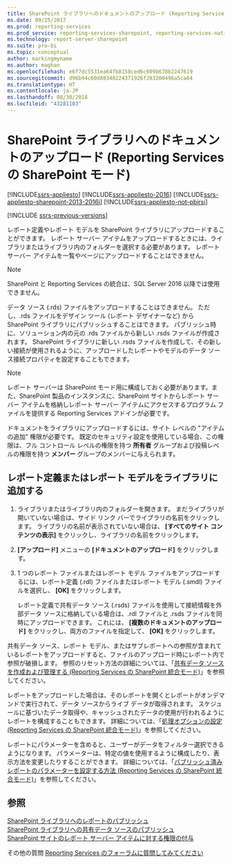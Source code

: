 ```yaml
---
title: SharePoint ライブラリへのドキュメントのアップロード (Reporting Services の SharePoint モード) | Microsoft Docs
ms.date: 09/25/2017
ms.prod: reporting-services
ms.prod_service: reporting-services-sharepoint, reporting-services-native
ms.technology: report-server-sharepoint
ms.suite: pro-bi
ms.topic: conceptual
author: markingmyname
ms.author: maghan
ms.openlocfilehash: e6f7dc5531ea64fb8158ced6c609b678b2247619
ms.sourcegitcommit: d96b94c60d88340224371926f283200496a5ca64
ms.translationtype: HT
ms.contentlocale: ja-JP
ms.lasthandoff: 08/30/2018
ms.locfileid: "43281103"
---
```

# <a name="upload-documents-to-a-sharepoint-library-reporting-services-in-sharepoint-mode"></a>SharePoint ライブラリへのドキュメントのアップロード (Reporting Services の SharePoint モード)

[!INCLUDE[ssrs-appliesto](../../includes/ssrs-appliesto.md)] [!INCLUDE[ssrs-appliesto-2016](../../includes/ssrs-appliesto-2016.md)] [!INCLUDE[ssrs-appliesto-sharepoint-2013-2016i](../../includes/ssrs-appliesto-sharepoint-2013-2016.md)] [!INCLUDE[ssrs-appliesto-not-pbirsi](../../includes/ssrs-appliesto-not-pbirs.md)]

[!INCLUDE [ssrs-previous-versions](../../includes/ssrs-previous-versions.md)]

レポート定義やレポート モデルを SharePoint ライブラリにアップロードすることができます。 レポート サーバー アイテムをアップロードするときには、ライブラリまたはライブラリ内のフォルダーを選択する必要があります。 レポート サーバー アイテムを一覧やページにアップロードすることはできません。  

> [!NOTE]
> SharePoint と Reporting Services の統合は、SQL Server 2016 以降では使用できません。

 データ ソース (.rds) ファイルをアップロードすることはできません。 ただし、.rds ファイルをデザイン ツール (レポート デザイナーなど) から SharePoint ライブラリにパブリッシュすることはできます。 パブリッシュ時に、ソリューション内の元の .rds ファイルから新しい .rsds ファイルが作成されます。 SharePoint ライブラリに新しい .rsds ファイルを作成して、その新しい接続が使用されるように、アップロードしたレポートやモデルのデータ ソース接続プロパティを設定することもできます。  
  
> [!NOTE]  
>  レポート サーバーは SharePoint モード用に構成しておく必要があります。また、SharePoint 製品のインスタンスに、SharePoint サイトからレポート サーバー アイテムを格納しレポート サーバー アイテムにアクセスするプログラム ファイルを提供する Reporting Services アドインが必要です。  
  
 ドキュメントをライブラリにアップロードするには、サイト レベルの "アイテムの追加" 権限が必要です。 既定のセキュリティ設定を使用している場合、この権限は、フル コントロール レベルの権限を持つ **所有者** グループおよび投稿レベルの権限を持つ **メンバー** グループのメンバーに与えられます。  
  
## <a name="add-a-report-definition-or-report-model-to-a-library"></a>レポート定義またはレポート モデルをライブラリに追加する
  
1.  ライブラリまたはライブラリ内のフォルダーを開きます。 まだライブラリが開いていない場合は、サイド リンク バーでライブラリの名前をクリックします。 ライブラリの名前が表示されていない場合は、 **[すべてのサイト コンテンツの表示]** をクリックし、ライブラリの名前をクリックします。  
  
2.  **[アップロード]** メニューの **[ドキュメントのアップロード]** をクリックします。  
  
3.  1 つのレポート ファイルまたはレポート モデル ファイルをアップロードするには、レポート定義 (.rdl) ファイルまたはレポート モデル (.smdl) ファイルを選択し、 **[OK]** をクリックします。  
  
     レポート定義で共有データ ソース (.rsds) ファイルを使用して接続情報を外部データ ソースに格納している場合は、.rdl ファイルと .rsds ファイルを同時にアップロードできます。 これには、 **[複数のドキュメントのアップロード]** をクリックし、両方のファイルを指定して、 **[OK]** をクリックします。  
  
 共有データ ソース、レポート モデル、またはサブレポートへの参照が含まれているレポートをアップロードすると、ファイルのアップロード時にレポート内で参照が破損します。 参照のリセット方法の詳細については、「[共有データ ソースを作成および管理する &#40;Reporting Services の SharePoint 統合モード&#41;](http://msdn.microsoft.com/library/2d3428e4-a810-4e66-a287-ff18e57fad76)」を参照してください。  
  
 レポートをアップロードした場合は、そのレポートを開くとレポートがオンデマンドで実行されて、データ ソースからライブ データが取得されます。 スケジュールに基づいたデータ取得や、キャッシュされたデータの使用が行われるようにレポートを構成することもできます。 詳細については、「[処理オプションの設定 &#40;Reporting Services の SharePoint 統合モード&#41;](../../reporting-services/report-server-sharepoint/set-processing-options-reporting-services-in-sharepoint-integrated-mode.md)」を参照してください。  
  
 レポートにパラメーターを含めると、ユーザーがデータをフィルター選択できるようになります。 パラメーターは、特定の値を使用するように構成したり、表示方法を変更したりすることができます。 詳細については、「[パブリッシュ済みレポートのパラメーターを設定する方法 &#40;Reporting Services の SharePoint 統合モード&#41;](../../reporting-services/report-design/set-parameters-on-a-published-report-sharepoint-integrated-mode.md)」を参照してください。  
  
## <a name="see-also"></a>参照

 [SharePoint ライブラリへのレポートのパブリッシュ](../../reporting-services/reports/publish-a-report-to-a-sharepoint-library.md)   
 [SharePoint ライブラリへの共有データ ソースのパブリッシュ](../../reporting-services/reports/publish-a-shared-data-source-to-a-sharepoint-library.md)   
 [SharePoint サイトのレポート サーバー アイテムに対する権限の付与](../../reporting-services/security/granting-permissions-on-report-server-items-on-a-sharepoint-site.md)  

その他の質問 [Reporting Services のフォーラムに質問してみてください](http://go.microsoft.com/fwlink/?LinkId=620231)
